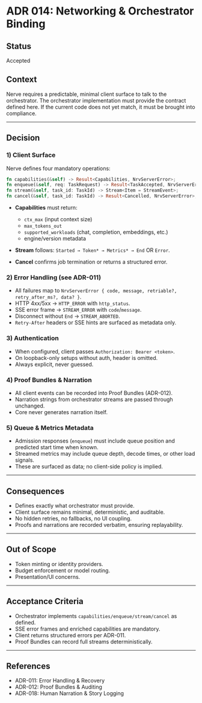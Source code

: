 # ADR 014: Networking & Orchestrator Binding

## Status

Accepted

## Context

Nerve requires a predictable, minimal client surface to talk to the orchestrator.
The orchestrator implementation must provide the contract defined here.
If the current code does not yet match, it must be brought into compliance.

---

## Decision

### 1) Client Surface

Nerve defines four mandatory operations:

```rust
fn capabilities(&self) -> Result<Capabilities, NrvServerError>;
fn enqueue(&self, req: TaskRequest) -> Result<TaskAccepted, NrvServerError>;
fn stream(&self, task_id: TaskId) -> Stream<Item = StreamEvent>;
fn cancel(&self, task_id: TaskId) -> Result<Cancelled, NrvServerError>;
```

* **Capabilities** must return:

  * `ctx_max` (input context size)
  * `max_tokens_out`
  * `supported_workloads` (chat, completion, embeddings, etc.)
  * engine/version metadata
* **Stream** follows: `Started → Token* → Metrics* → End` OR `Error`.
* **Cancel** confirms job termination or returns a structured error.

### 2) Error Handling (see ADR-011)

* All failures map to `NrvServerError { code, message, retriable?, retry_after_ms?, data? }`.
* HTTP 4xx/5xx → `HTTP_ERROR` with `http_status`.
* SSE error frame → `STREAM_ERROR` with `code`/`message`.
* Disconnect without `End` → `STREAM_ABORTED`.
* `Retry-After` headers or SSE hints are surfaced as metadata only.

### 3) Authentication

* When configured, client passes `Authorization: Bearer <token>`.
* On loopback-only setups without auth, header is omitted.
* Always explicit, never guessed.

### 4) Proof Bundles & Narration

* All client events can be recorded into Proof Bundles (ADR-012).
* Narration strings from orchestrator streams are passed through unchanged.
* Core never generates narration itself.

### 5) Queue & Metrics Metadata

* Admission responses (`enqueue`) must include queue position and predicted start time when known.
* Streamed metrics may include queue depth, decode times, or other load signals.
* These are surfaced as data; no client-side policy is implied.

---

## Consequences

* Defines exactly what orchestrator must provide.
* Client surface remains minimal, deterministic, and auditable.
* No hidden retries, no fallbacks, no UI coupling.
* Proofs and narrations are recorded verbatim, ensuring replayability.

---

## Out of Scope

* Token minting or identity providers.
* Budget enforcement or model routing.
* Presentation/UI concerns.

---

## Acceptance Criteria

* Orchestrator implements `capabilities/enqueue/stream/cancel` as defined.
* SSE error frames and enriched capabilities are mandatory.
* Client returns structured errors per ADR-011.
* Proof Bundles can record full streams deterministically.

---

## References

* ADR-011: Error Handling & Recovery
* ADR-012: Proof Bundles & Auditing
* ADR-018: Human Narration & Story Logging
